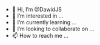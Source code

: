 - 👋 Hi, I’m @DawidJS
- 👀 I’m interested in ...
- 🌱 I’m currently learning ...
- 💞️ I’m looking to collaborate on ...
- 📫 How to reach me ...

<!---
DawidJS/DawidJS is a ✨ special ✨ repository because its `README.md` (this file) appears on your GitHub profile.
You can click the Preview link to take a look at your changes.
--->
